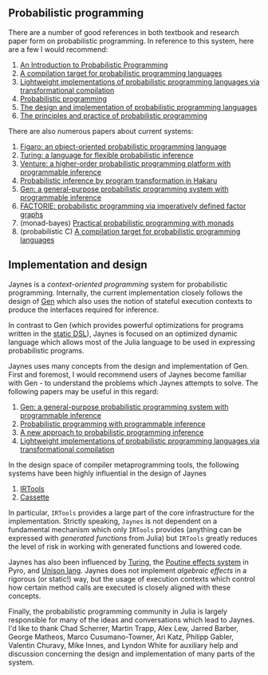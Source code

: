 ## Probabilistic programming

There are a number of good references in both textbook and research paper form on probabilistic programming. In reference to this system, here are a few I would recommend:

1. [An Introduction to Probabilistic Programming](https://arxiv.org/abs/1809.10756)
2. [A compilation target for probabilistic programming languages](http://proceedings.mlr.press/v32/paige14.pdf)
4. [Lightweight implementations of probabilistic programming languages via transformational compilation](http://proceedings.mlr.press/v15/wingate11a/wingate11a.pdf)
5. [Probabilistic programming](http://human-centered.ai/wordpress/wp-content/uploads/2016/10/GORDON-HENZINGER-NORI-RAJAMANI-2014-Probabilistic-Programming.pdf)
6. [The design and implementation of probabilistic programming languages](http://dippl.org/)
7. [The principles and practice of probabilistic programming](https://web.stanford.edu/~ngoodman/papers/POPL2013-abstract.pdf)

There are also numerous papers about current systems:

1. [Figaro: an object-oriented probabilistic programming language](https://pdfs.semanticscholar.org/0bec/492d110c0746cb3e4dbdf411007ec0bc8772.pdf)
2. [Turing: a language for flexible probabilistic inference](http://proceedings.mlr.press/v84/ge18b/ge18b.pdf)
3. [Venture: a higher-order probabilistic programming platform with programmable inference](https://arxiv.org/abs/1404.0099)
4. [Probabilistic inference by program transformation in Hakaru](https://link.springer.com/chapter/10.1007%2F978-3-319-29604-3_5)
5. [Gen: a general-purpose probabilistic programming system with programmable inference](https://dl.acm.org/doi/10.1145/3314221.3314642)
6. [FACTORIE: probabilistic programming via imperatively defined factor graphs](https://papers.nips.cc/paper/3654-factorie-probabilistic-programming-via-imperatively-defined-factor-graphs.pdf)
7. (monad-bayes) [Practical probabilistic programming with monads](https://dl.acm.org/doi/10.1145/2887747.2804317)
8. (probabilistic C) [A compilation target for probabilistic programming languages](http://proceedings.mlr.press/v32/paige14.pdf)

## Implementation and design

Jaynes is a _context-oriented programming_ system for probabilistic programming. Internally, the current implementation closely follows the design of [Gen](https://www.gen.dev/) which also uses the notion of stateful execution contexts to produce the interfaces required for inference. 

In contrast to Gen (which provides powerful optimizations for programs written in the [static DSL](https://www.gen.dev/dev/ref/modeling/#Static-Modeling-Language-1)), Jaynes is focused on an optimized dynamic language which allows most of the Julia language to be used in expressing probabilistic programs.

Jaynes uses many concepts from the design and implementation of Gen. First and foremost, I would recommend users of Jaynes become familiar with Gen - to understand the problems which Jaynes attempts to solve. The following papers may be useful in this regard:

1. [Gen: a general-purpose probabilistic programming system with programmable inference](https://dl.acm.org/doi/10.1145/3314221.3314642)
2. [Probabilistic programming with programmable inference](https://people.csail.mit.edu/rinard/paper/pldi18.pdf)
3. [A new approach to probabilistic programming inference](http://proceedings.mlr.press/v33/wood14.pdf)
4. [Lightweight implementations of probabilistic programming languages via transformational compilation](http://proceedings.mlr.press/v15/wingate11a/wingate11a.pdf)

In the design space of compiler metaprogramming tools, the following systems have been highly influential in the design of Jaynes

1. [IRTools](https://github.com/FluxML/IRTools.jl)
2. [Cassette](https://github.com/jrevels/Cassette.jl)

In particular, `IRTools` provides a large part of the core infrastructure for the implementation. Strictly speaking, `Jaynes` is not dependent on a fundamental mechanism which only `IRTools` provides (anything can be expressed with _generated functions_ from Julia) but `IRTools` greatly reduces the level of risk in working with generated functions and lowered code.

Jaynes has also been influenced by [Turing](https://turing.ml/dev/), the [Poutine effects system](https://docs.pyro.ai/en/stable/poutine.html) in Pyro, and [Unison lang](https://www.unisonweb.org/). Jaynes does not implement _algebraic effects_ in a rigorous (or static!) way, but the usage of execution contexts which control how certain method calls are executed is closely aligned with these concepts.

Finally, the probabilistic programming community in Julia is largely responsible for many of the ideas and conversations which lead to Jaynes. I'd like to thank Chad Scherrer, Martin Trapp, Alex Lew, Jarred Barber, George Matheos, Marco Cusumano-Towner, Ari Katz, Philipp Gabler, Valentin Churavy, Mike Innes, and Lyndon White for auxiliary help and discussion concerning the design and implementation of many parts of the system.
